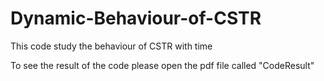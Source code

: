 # Dynamic-Behaviour-of-CSTR
This code study the behaviour of CSTR with time

To see the result of the code please open the pdf file called "CodeResult"
